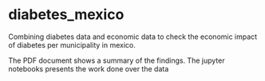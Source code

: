 # diabetes_mexico
Combining diabetes data and economic data to check the economic impact of diabetes per municipality in mexico. 

The PDF document shows a summary of the findings. The jupyter notebooks presents the work done over the data
